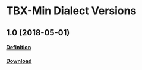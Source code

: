 # TBX-Min Dialect Versions

## 1.0 (2018-05-01)
#### [Definition](https://ltac-global.github.io/TBX-Min_dialect/TBX-Min_dialect_1.0/TBX-Min%20Definition.pdf)
#### [Download](https://ltac-global.github.io/TBX-Min_dialect/TBX-Min_dialect_1.0.zip)
